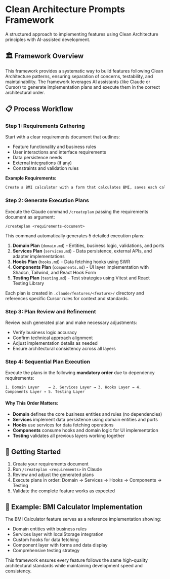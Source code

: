 # Clean Architecture Prompts Framework

A structured approach to implementing features using Clean Architecture principles with AI-assisted development.

## 🏛️ Framework Overview

This framework provides a systematic way to build features following Clean Architecture patterns, ensuring separation of concerns, testability, and maintainability. The framework leverages AI assistants (like Claude or Cursor) to generate implementation plans and execute them in the correct architectural order.

## 📋 Process Workflow

### Step 1: Requirements Gathering

Start with a clear requirements document that outlines:

- Feature functionality and business rules
- User interactions and interface requirements
- Data persistence needs
- External integrations (if any)
- Constraints and validation rules

**Example Requirements:**

```markdown
Create a BMI calculator with a form that calculates BMI, saves each calculation to local storage as history, and displays all previous calculations in a list. The records saved are only allowed to be viewed - you cannot update them or delete them.
```

### Step 2: Generate Execution Plans

Execute the Claude command `/createplan` passing the requirements document as argument:

```
/createplan <requirements-document>
```

This command automatically generates 5 detailed execution plans:

1. **Domain Plan** (`domain.md`) - Entities, business logic, validations, and ports
2. **Services Plan** (`services.md`) - Data persistence, external APIs, and adapter implementations
3. **Hooks Plan** (`hooks.md`) - Data fetching hooks using SWR
4. **Components Plan** (`components.md`) - UI layer implementation with Shadcn, Tailwind, and React Hook Form
5. **Testing Plan** (`testing.md`) - Test strategies using Vitest and React Testing Library

Each plan is created in `.claude/features/<feature>/` directory and references specific Cursor rules for context and standards.

### Step 3: Plan Review and Refinement

Review each generated plan and make necessary adjustments:

- Verify business logic accuracy
- Confirm technical approach alignment
- Adjust implementation details as needed
- Ensure architectural consistency across all layers

### Step 4: Sequential Plan Execution

Execute the plans in the following **mandatory order** due to dependency requirements:

```
1. Domain Layer    → 2. Services Layer → 3. Hooks Layer → 4. Components Layer → 5. Testing Layer
```

#### Why This Order Matters:

- **Domain** defines the core business entities and rules (no dependencies)
- **Services** implement data persistence using domain entities and ports
- **Hooks** use services for data fetching operations
- **Components** consume hooks and domain logic for UI implementation
- **Testing** validates all previous layers working together

## 🚀 Getting Started

1. Create your requirements document
2. Run `/createplan <requirements>` in Claude
3. Review and adjust the generated plans
4. Execute plans in order: Domain → Services → Hooks → Components → Testing
5. Validate the complete feature works as expected

## 📝 Example: BMI Calculator Implementation

The BMI Calculator feature serves as a reference implementation showing:

- Domain entities with business rules
- Services layer with localStorage integration
- Custom hooks for data fetching
- Component layer with forms and data display
- Comprehensive testing strategy

This framework ensures every feature follows the same high-quality architectural standards while maintaining development speed and consistency.

